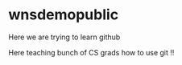 # wnsdemopublic
Here we are trying to learn github 

Here teaching bunch of CS grads how to use git !!
